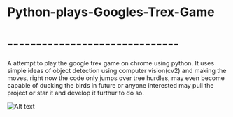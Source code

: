 # Python-plays-Googles-Trex-Game
# ------------------------------

 A attempt to play the google trex game on chrome using python. It uses simple ideas of object detection using computer vision(cv2)
 and making the moves, right now the code only jumps over tree hurdles, may even become capable of ducking the birds in future or 
 anyone interested may pull the project or star it and develop it furthur to do so.
 
 
![Alt text](https://user-images.githubusercontent.com/12893395/34882447-9d30a768-f7dc-11e7-82de-9b8d4cc5430d.gif)

